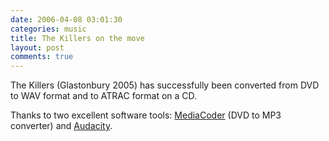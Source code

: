 ```yaml
---
date: 2006-04-08 03:01:30
categories: music
title: The Killers on the move
layout: post
comments: true
---
```

The Killers (Glastonbury 2005) has successfully been converted from DVD
to WAV format and to ATRAC format on a CD.

Thanks to two excellent software tools:
[MediaCoder](http://www.rarewares.org/mediacoder/) (DVD to MP3
converter) and [Audacity](http://audacity.sourceforge.net/).
